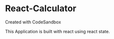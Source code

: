 # React-Calculator
Created with CodeSandbox


This Application is built with react using react state.

